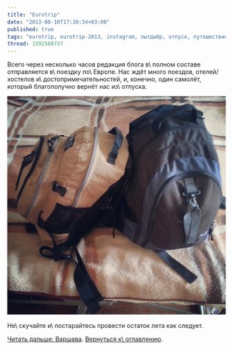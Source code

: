 ```yaml
---
title: "Eurotrip"
date: "2013-08-10T17:30:34+03:00"
published: true
tags: "eurotrip, eurotrip-2013, instagram, лытдыбр, отпуск, путешествие, фотки"
thread: 1592588737
---
```


Всего через несколько часов редакция блога в\ полном составе отправляется в\ поездку по\ Европе. Нас ждёт много поездов,
отелей/хостелов и\ достопримечательностей, и, конечно, один самолёт, который благополучно вернёт нас из\ отпуска.

![К отправлению готовы](/images/travel/2013-08-eurotrip/minsk-backpacks.jpg "К отправлению готовы")

Не\ скучайте и\ постарайтесь провести остаток лета как следует.

[Читать дальше: Варшава](/post/eurotrip-warsaw/). [Вернуться к\ оглавлению](/post/eurotrip-2013/).
